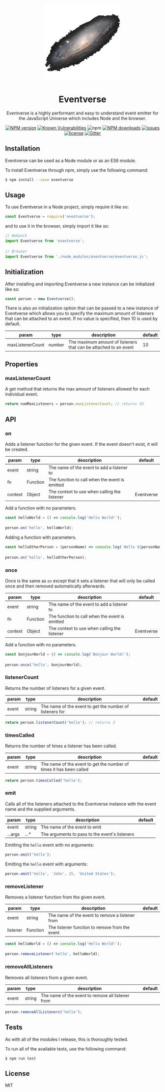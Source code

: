<p align="center">
  <img width="250" height="250" src="./eventverse.png">
</p>

<h1 align="center">Eventverse</h1>

<p align="center">Eventverse is a highly performant and easy to understand event emitter for the JavaScript Universe which includes Node and the browser.<p>

<div align="center">

  [![NPM version](https://img.shields.io/npm/v/eventverse.svg?style=flat)](https://www.npmjs.com/package/eventverse)
  [![Known Vulnerabilities](https://snyk.io/test/github/robertcorponoi/eventverse/badge.svg)](https://snyk.io/test/github/robertcorponoi/eventverse)
  ![npm](https://img.shields.io/npm/dt/eventverse)
  [![NPM downloads](https://img.shields.io/npm/dm/eventverse.svg?style=flat)](https://www.npmjs.com/package/eventverse)
  <a href="https://badge.fury.io/js/eventverse"><img src="https://img.shields.io/github/issues/robertcorponoi/eventverse.svg" alt="issues" height="18"></a>
  <a href="https://badge.fury.io/js/eventverse"><img src="https://img.shields.io/github/license/robertcorponoi/eventverse.svg" alt="license" height="18"></a>
  [![Gitter](https://badges.gitter.im/gitterHQ/gitter.svg)](https://gitter.im/robertcorponoi)

</div>

## **Installation**

Eventverse can be used as a Node module or as an ES6 module.

To install Eventverse through npm, simply use the following command:

```bash
$ npm install --save eventverse
```

## **Usage**

To use Eventverse in a Node project, simply require it like so:

```js
const Eventverse = require('eventverse');
```

and to use it in the browser, simply import it like so:

```js
// Webpack
import Eventverse from 'eventverse';

// Browser
import Eventverse from './node_modules/eventverse/eventverse.js';
```

## **Initialization**

After installing and importing Eventverse a new instance can be initialized like so:

```js
const person = new Eventverse();
```

There is also an initialization option that can be passed to a new instance of Eventverse which allows you to specify the maximum amount of listeners that can be attached to an event. If no value is specified, then 10 is used by default.

| param            | type   | description                                                      | default |
|------------------|--------|------------------------------------------------------------------|---------|
| maxListenerCount | number | The maximum amount of listeners that can be attached to an event | 10      |

## **Properties**

### **maxListenerCount**

A get method that returns the max amount of listeners allowed for each individual event.

```js
return numMaxListeners = person.maxListenerCount; // returns 10
```

## **API**

### **on**

Adds a listener function for the given event. If the event doesn't exist, it will be created.

| param   | type     | description                                    | default    |
|---------|----------|------------------------------------------------|------------|
| event   | string   | The name of the event to add a listener to     |            |
| fn      | Function | The function to call when the event is emitted |            |
| context | Object   | The context to use when calling the listener   | Eventverse |

Add a function with no parameters.

```js
const helloWorld = () => console.log('Hello World!');

person.on('hello', helloWorld);
```

Adding a function with parameters.

```js
const helloOtherPerson = (personName) => console.log(`Hello ${personName}!`);

person.on('hello', helloOtherPerson);
```

### **once**

Once is the same as `on` except that it sets a listener that will only be called once and then removed automatically afterwards.

| param   | type     | description                                    | default    |
|---------|----------|------------------------------------------------|------------|
| event   | string   | The name of the event to add a listener to     |            |
| fn      | Function | The function to call when the event is emitted |            |
| context | Object   | The context to use when calling the listener   | Eventverse |

Add a function with no parameters.

```js
const bonjourWorld = () => console.log('Bonjour World!');

person.once('hello', bonjourWorld);
```

### **listenerCount**

Returns the number of listeners for a given event.

| param | type   | description                                              | default |
|-------|--------|----------------------------------------------------------|---------|
| event | string | The name of the event to get the number of listeners for |         |

```js
return person.listenerCount('hello'); // returns 3
```

### **timesCalled**

Returns the number of times a listener has been called.

| param | type   | description                                                         | default |
|-------|--------|---------------------------------------------------------------------|---------|
| event | string | The name of the event to get the number of times it has been called |         |

```js
return person.timesCalled('hello');
```

### **emit**

Calls all of the listeners attached to the Eventverse instance with the event name and the supplied arguments.

| param   | type   | description                                    | default |
|---------|--------|------------------------------------------------|---------|
| event   | string | The name of the event to emit                  |         |
| ...args | ...*   | The arguments to pass to the event's listeners |         |

Emitting the `hello` event with no arguments:

```js
person.emit('hello');
```

Emitting the `hello` event with arguments:

```js
person.emit('hello', 'John', 25, 'United States');
```

### **removeListener**

Removes a listener function from the given event.

| param    | type     | description                                     | default |
|----------|----------|-------------------------------------------------|---------|
| event    | string   | The name of the event to remove a listener from |         |
| listener | Function | The listener function to remove from the event  |         |


```js
const helloWorld = () => console.log('Hello World!');

person.removeListener('hello', helloWorld);
```

### **removeAllListeners**

Removes all listeners from a given event.

| param    | type     | description                                       | default |
|----------|----------|---------------------------------------------------|---------|
| event    | string   | The name of the event to remove all listener from |         |


```js
person.removeAllListeners('hello');
```

## **Tests**

As with all of the modules I release, this is thoroughly tested.

To run all of the available tests, use the following command:

```
$ npm run test
```

## **License**

MIT